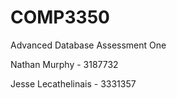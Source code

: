 # COMP3350
Advanced Database Assessment One

Nathan Murphy - 3187732

Jesse Lecathelinais - 3331357

